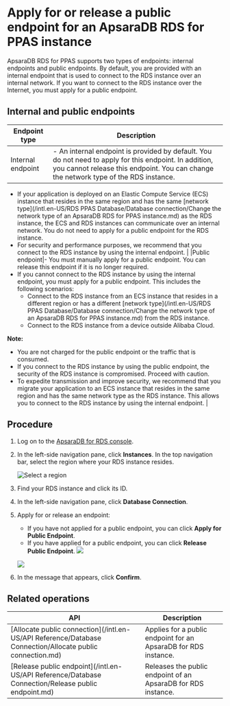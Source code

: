 # Apply for or release a public endpoint for an ApsaraDB RDS for PPAS instance

ApsaraDB RDS for PPAS supports two types of endpoints: internal endpoints and public endpoints. By default, you are provided with an internal endpoint that is used to connect to the RDS instance over an internal network. If you want to connect to the RDS instance over the Internet, you must apply for a public endpoint.

## Internal and public endpoints

|Endpoint type|Description|
|-------------|-----------|
|Internal endpoint|-   An internal endpoint is provided by default. You do not need to apply for this endpoint. In addition, you cannot release this endpoint. You can change the network type of the RDS instance.
-   If your application is deployed on an Elastic Compute Service \(ECS\) instance that resides in the same region and has the same [network type](/intl.en-US/RDS PPAS Database/Database connection/Change the network type of an ApsaraDB RDS for PPAS instance.md) as the RDS instance, the ECS and RDS instances can communicate over an internal network. You do not need to apply for a public endpoint for the RDS instance.
-   For security and performance purposes, we recommend that you connect to the RDS instance by using the internal endpoint. |
|Public endpoint|-   You must manually apply for a public endpoint. You can release this endpoint if it is no longer required.
-   If you cannot connect to the RDS instance by using the internal endpoint, you must apply for a public endpoint. This includes the following scenarios:
    -   Connect to the RDS instance from an ECS instance that resides in a different region or has a different [network type](/intl.en-US/RDS PPAS Database/Database connection/Change the network type of an ApsaraDB RDS for PPAS instance.md) from the RDS instance.
    -   Connect to the RDS instance from a device outside Alibaba Cloud.

**Note:**

-   You are not charged for the public endpoint or the traffic that is consumed.
-   If you connect to the RDS instance by using the public endpoint, the security of the RDS instance is compromised. Proceed with caution.
-   To expedite transmission and improve security, we recommend that you migrate your application to an ECS instance that resides in the same region and has the same network type as the RDS instance. This allows you to connect to the RDS instance by using the internal endpoint. |

## Procedure

1.  Log on to the [ApsaraDB for RDS console](https://rds.console.aliyun.com/).

2.  In the left-side navigation pane, click **Instances**. In the top navigation bar, select the region where your RDS instance resides.

    ![Select a region](https://static-aliyun-doc.oss-cn-hangzhou.aliyuncs.com/assets/img/en-US/8651559951/p36543.png)

3.  Find your RDS instance and click its ID.

4.  In the left-side navigation pane, click **Database Connection**.

5.  Apply for or release an endpoint:

    -   If you have not applied for a public endpoint, you can click **Apply for Public Endpoint**.
    -   If you have applied for a public endpoint, you can click **Release Public Endpoint**.
    ![](https://static-aliyun-doc.oss-cn-hangzhou.aliyuncs.com/assets/img/en-US/6150359951/p11667.png)

    ![](https://static-aliyun-doc.oss-cn-hangzhou.aliyuncs.com/assets/img/en-US/6150359951/p3993.png)

6.  In the message that appears, click **Confirm**.


## Related operations

|API|Description|
|---|-----------|
|[Allocate public connection](/intl.en-US/API Reference/Database Connection/Allocate public connection.md)|Applies for a public endpoint for an ApsaraDB for RDS instance.|
|[Release public endpoint](/intl.en-US/API Reference/Database Connection/Release public endpoint.md)|Releases the public endpoint of an ApsaraDB for RDS instance.|

